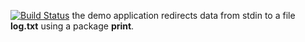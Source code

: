 [![Build Status](https://travis-ci.org/tizl1234/lab10.svg?branch=master)](https://travis-ci.org/tizl1234/lab10)
the demo application redirects data from stdin to a file **log.txt** using a package **print**.
